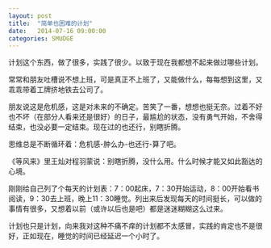 ```yaml
---
layout: post
title:  "简单也困难的计划"
date:   2014-07-16 09:00:00
categories: SMUDGE
---
```


计划这个东西，做了很多，实践了很少。以致于现在我都想不起来做过哪些计划。

常常和朋友吐槽说不想上班，可是真正不上班了，又能做什么，每每想到这里，又乖乖带着工牌挤地铁去公司了。

朋友说这是危机感，这是对未来的不确定。苦笑了一番，想想也挺无奈。过着不好也不坏（在部分人看来还是很好）的日子，最尴尬的状态，没有勇气开始，不舍得结束，也没必要一定结束。现在过的也还行，别瞎折腾。

思维总是不断循环着：危机感-肿么办-也还行-算了吧。

《等风来》里王灿对程羽蒙说：别瞎折腾，没什么用。什么时候才能又如此豁达的心境。

刚刚给自己列了个每天的计划表：7：00起床，7：30开始运动，8：00开始看书阅读，9：30去上班，晚上11：30睡觉。列出来后发现每天的时间挺长，可以做的事情有很多，又想着以前（或许以后也是吧）都是迷迷糊糊这么过来。

计划也只是计划，向来我对这种不痛不痒的计划都不太感冒，实践的肯定也不是很好，正如现在，睡觉的时间已经延迟一个小时了。